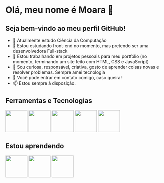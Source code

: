 # Olá, meu nome é Moara 👋
## Seja bem-vindo ao meu perfil GitHub!



- 🔭 Atualmente estudo Ciência da Computação
- 🌱 Estou estudando front-end no momento, mas pretendo ser uma desenvolvedora Full-stack
- 👯 Estou trabalhando em projetos pessoais para meu portfólio (no momento, terminando um site feito com HTML, CSS e JavaScript)
- 🤔 Sou curiosa, responsável, criativa, gosto de aprender coisas novas e resolver problemas. Sempre amei tecnologia
- 💬 Você pode entrar em contato comigo, caso queira!
- 📫 Estou sempre à disposição.

## Ferramentas e Tecnologias
<img src="https://cdn.jsdelivr.net/gh/devicons/devicon/icons/html5/html5-plain-wordmark.svg" width="70" height="70"/>  <img src="https://cdn.jsdelivr.net/gh/devicons/devicon/icons/css3/css3-plain-wordmark.svg" width="70" height="70"/>  <img src="https://cdn.jsdelivr.net/gh/devicons/devicon/icons/javascript/javascript-plain.svg" width="70" height="70"/>  <img src="https://cdn.jsdelivr.net/gh/devicons/devicon/icons/vscode/vscode-original.svg" width="70" height="70"/>  <img src="https://cdn.jsdelivr.net/gh/devicons/devicon/icons/git/git-original.svg" width="70" height="70"/>
          
          

## Estou aprendendo
<img src="https://cdn.jsdelivr.net/gh/devicons/devicon/icons/react/react-original-wordmark.svg" width="70" height="70"/>  <img src="https://cdn.jsdelivr.net/gh/devicons/devicon/icons/nodejs/nodejs-plain.svg" width="70" height="70"/>  <img src="https://cdn.jsdelivr.net/gh/devicons/devicon/icons/python/python-original-wordmark.svg" width="70" height="70"/>
          
          
          
          

          
          
